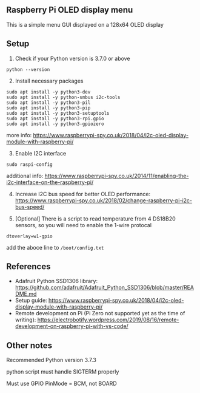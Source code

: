 Raspberry Pi OLED display menu
----------------------------------------

This is a simple menu GUI displayed on a 128x64 OLED display

Setup
----------------------------------------
1. Check if your Python version is 3.7.0 or above
```
python --version
```

2. Install necessary packages
```
sudo apt install -y python3-dev
sudo apt install -y python-smbus i2c-tools
sudo apt install -y python3-pil
sudo apt install -y python3-pip
sudo apt install -y python3-setuptools
sudo apt install -y python3-rpi.gpio
sudo apt install -y python3-gpiozero
```
more info: https://www.raspberrypi-spy.co.uk/2018/04/i2c-oled-display-module-with-raspberry-pi/

3. Enable I2C interface
```
sudo raspi-config
```
additional info: https://www.raspberrypi-spy.co.uk/2014/11/enabling-the-i2c-interface-on-the-raspberry-pi/

4. Increase I2C bus speed for better OLED performance: https://www.raspberrypi-spy.co.uk/2018/02/change-raspberry-pi-i2c-bus-speed/

5. [Optional] There is a script to read temperature from 4 DS18B20 sensors, so you will need to enable the 1-wire protocal
```
dtoverlay=w1-gpio
```
add the aboce line to `/boot/config.txt`

References
----------------------------------------
* Adafruit Python SSD1306 library: https://github.com/adafruit/Adafruit_Python_SSD1306/blob/master/README.md
* Setup guide: https://www.raspberrypi-spy.co.uk/2018/04/i2c-oled-display-module-with-raspberry-pi/
* Remote development on Pi (Pi Zero not supported yet as the time of writing): https://electrobotify.wordpress.com/2019/08/16/remote-development-on-raspberry-pi-with-vs-code/

Other notes
----------------------------------------

Recommended Python version 3.7.3

python script must handle SIGTERM properly

Must use GPIO PinMode = BCM, not BOARD
